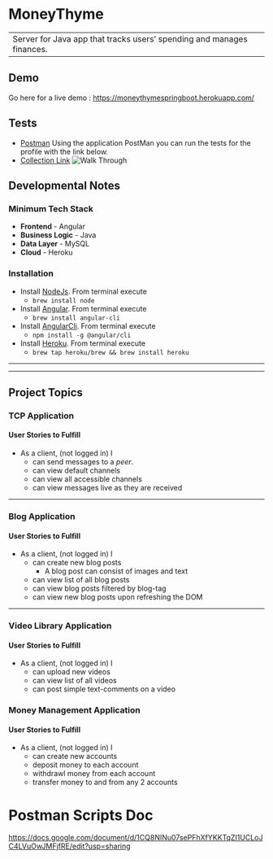 # MoneyThyme
<table>
<tr>
<td>
Server for Java app that tracks users’ spending and manages finances.
</td>
</tr>
</table>

## Demo
Go here for a live demo : https://moneythymespringboot.herokuapp.com/

## Tests
- [Postman](https://www.getpostman.com)
Using the application PostMan you can run the tests for the profile with the link below.
- [Collection Link](https://www.getpostman.com/collections/2ff56c654442ce0ab868)
![Walk Through](https://media.giphy.com/media/If1NJy3iw28xlUjYts/giphy.gif)


## Developmental Notes
### Minimum Tech Stack
* **Frontend** - Angular
* **Business Logic** - Java
* **Data Layer** - MySQL
* **Cloud** - Heroku

### Installation
* Install [NodeJs](https://nodejs.org/en/). From terminal execute
    * `brew install node`
* Install [Angular](http://angular.io/). From terminal execute
    * `brew install angular-cli`
* Install [AngularCli](). From terminal execute
    * `npm install -g @angular/cli`
* Install [Heroku](). From terminal execute
	* `brew tap heroku/brew && brew install heroku`

<hr><hr>








## Project Topics

### TCP Application

#### User Stories to Fulfill  
* As a client, (not logged in) I
    * can send messages to a _peer_.
	* can view default channels
	* can view all accessible channels
	* can view messages live as they are received

<hr>





### Blog Application

#### User Stories to Fulfill  
* As a client, (not logged in) I
    * can create new blog posts
        * A blog post can consist of images and text
	* can view list of all blog posts
    * can view blog posts filtered by blog-tag
	* can view new blog posts upon refreshing the DOM

<hr>





### Video Library Application

#### User Stories to Fulfill  
* As a client, (not logged in) I
    * can upload new videos
	* can view list of all videos
	* can post simple text-comments on a video





### Money Management Application

#### User Stories to Fulfill  
* As a client, (not logged in) I
	* can create new accounts
	* deposit money to each account
	* withdrawl money from each account
	* transfer money to and from any 2 accounts

# Postman Scripts Doc
https://docs.google.com/document/d/1CQ8NINu07sePFhXfYKKTqZI1UCLoJC4LVuOwJMFjfRE/edit?usp=sharing
